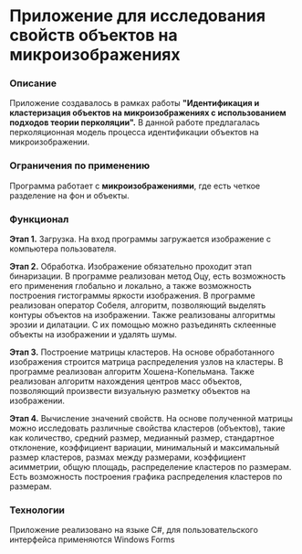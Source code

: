 # Приложение для исследования свойств объектов на микроизображениях

### Описание
Приложение создавалось в рамках работы **"Идентификация и кластеризация объектов на микроизображениях с использованием подходов теории перколяции".**
В данной работе предлагалась перколяционная модель процесса идентификации объектов на микроизображении. 

### Ограничения по применению
Программа работает с **микроизображениями**, где есть четкое разделение на фон и объекты.

### Функционал
**Этап 1.** Загрузка. На вход программы загружается изображение с компьютера пользователя.

**Этап 2.** Обработка. Изображение обязательно проходит этап бинаризации. В программе реализован метод Оцу, есть возможность его применения глобально и локально, а также возможность построения гистограммы яркости изображения.
В программе реализован оператор Собеля, алгоритм, позволяющий выделять контуры объектов на изображении. Также реализованы алгоритмы эрозии и дилатации. С их помощью можно разъединять склеенные объекты на изображении и удалять шумы.

**Этап 3.** Построение матрицы кластеров. На основе обработанного изображения строится матрица распределения узлов на кластеры. В программе реализован алгоритм Хошена-Копельмана. Также реализован алгоритм нахождения центров масс объектов, позволяющий произвести визуальную разметку объектов на изображении.

**Этап 4.** Вычисление значений свойств. На основе полученной матрицы можно исследовать различные свойства кластеров (объектов), такие как количество, средний размер, медианный размер, стандартное отклонение, коэффициент вариации, минимальный и максимальный размер кластеров, размах между размерами, коэффициент асимметрии, общую площадь, распределение кластеров по размерам. Есть возможность построения графика распределения кластеров по размерам. 

### Технологии 
Приложение реализовано на языке C#, для пользовательского интерфейса применяются Windows Forms
